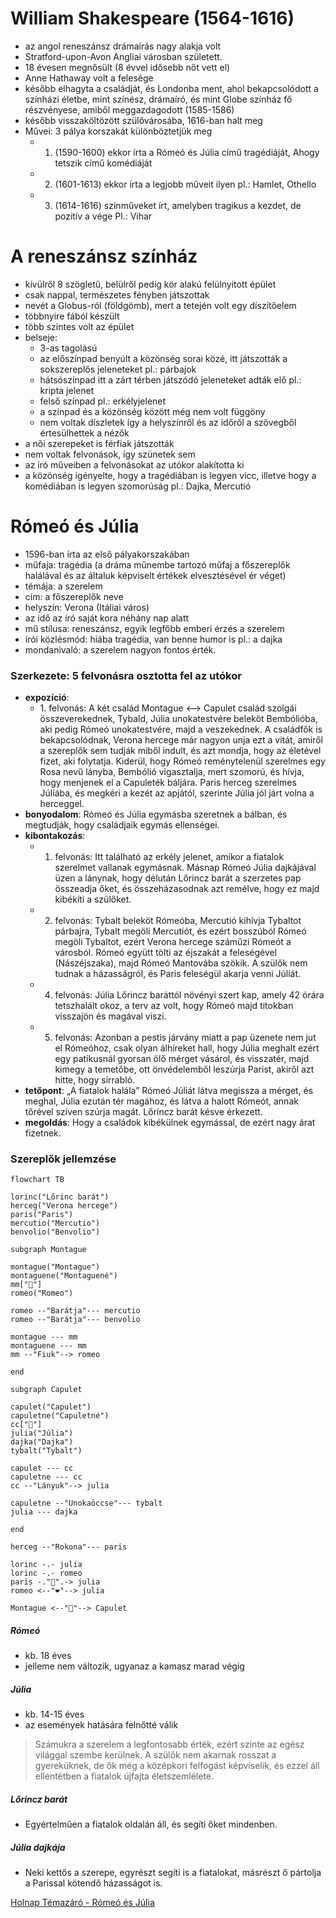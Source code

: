 # William Shakespeare (1564-1616)

- az angol reneszánsz drámaírás nagy alakja volt
- Stratford-upon-Avon Angliai városban született.
- 18 évesen megnősült (8 évvel idősebb nőt vett el)
- Anne Hathaway volt a felesége
- később elhagyta a családját, és Londonba ment, ahol bekapcsolódott a színházi életbe, mint színész, drámaíró, és mint Globe színház fő részvényese, amiből meggazdagodott (1585-1586) 
- később visszaköltözött szülővárosába, 1616-ban halt meg 
- Művei: 3 pálya korszakát különböztetjük meg 
	- 1. (1590-1600) ekkor írta a Rómeó és Júlia című tragédiáját, Ahogy tetszik című komédiáját
	- 2. (1601-1613) ekkor írta a legjobb műveit ilyen pl.: Hamlet, Othello
	- 3. (1614-1616) színműveket írt, amelyben tragikus a kezdet, de pozitív a vége Pl.: Vihar

# A reneszánsz színház

- kívülről 8 szögletű, belülről pedig kör alakú felülnyitott épület 
- csak nappal, természetes fényben játszottak
- nevét a Globus-ról (földgömb), mert a tetején volt egy díszítőelem
- többnyire fából készült
- több szintes volt az épület
- belseje: 
	- 3-as tagolású
	- az előszínpad benyúlt a közönség sorai közé, itt játszották a sokszereplős jeleneteket pl.: párbajok
	- hátsószínpad itt a zárt térben játszódó jeleneteket adták elő pl.: kripta jelenet
	- felső színpad pl.: erkélyjelenet
	- a színpad és a közönség között még nem volt függöny 
	- nem voltak díszletek így a helyszínről és az időről a szövegből értesülhettek a nézők
- a női szerepeket is férfiak játszották
- nem voltak felvonások, így szünetek sem
- az író műveiben a felvonásokat az utókor alakította ki
- a közönség igényelte, hogy a tragédiában is legyen vicc, illetve hogy a komédiában is legyen szomorúság pl.: Dajka, Mercutió

# Rómeó és Júlia

- 1596-ban írta az első pályakorszakában 
- műfaja: tragédia (a dráma műnembe tartozó műfaj a főszereplők halálával és az általuk képviselt értékek elvesztésével ér véget) 
- témája: a szerelem 
- cím: a főszereplők neve
- helyszín: Verona (Itáliai város)
- az idő az író saját kora néhány nap alatt
- mű stílusa: reneszánsz, egyik legfőbb emberi érzés a szerelem
- írói közlésmód: hiába tragédia, van benne humor is pl.: a dajka
- mondanivaló: a szerelem nagyon fontos érték.
### Szerkezete: 5 felvonásra osztotta fel az utókor 

- **expozíció**: 
	- 1\. felvonás: A két család Montague <—> Capulet család szolgái összeverekednek, Tybald, Júlia unokatestvére beleköt Bembólióba, aki pedig Rómeó unokatestvére, majd a veszekednek. A családfők is bekapcsolódnak, Verona hercege már nagyon unja ezt a vitát, amiről a szereplők sem tudják miből indult, és azt mondja, hogy az életével fizet, aki folytatja. Kiderül, hogy Rómeó reménytelenül szerelmes egy Rosa nevű lányba, Bembólió vigasztalja, mert szomorú, és hívja, hogy menjenek el a Capuleték báljára. Paris herceg szerelmes Júliába, és megkéri a kezét az apjától, szerinte Júlia jól járt volna a herceggel.
- **bonyodalom**: Rómeó és Júlia egymásba szeretnek a bálban, és megtudják, hogy családjaik egymás ellenségei.
- **kibontakozás**: 
	- 1. felvonás: Itt található az erkély jelenet, amikor a fiatalok szerelmet vallanak egymásnak. Másnap Rómeó Júlia dajkájával üzen a lánynak, hogy délután Lőrincz barát a szerzetes pap összeadja őket, és összeházasodnak azt remélve, hogy ez majd kibékíti a szülőket. 
	- 2. felvonás: Tybalt beleköt Rómeóba, Mercutió kihívja Tybaltot párbajra, Tybalt megöli Mercutiót, és ezért bosszúból Rómeó megöli Tybaltot, ezért Verona hercege száműzi Rómeót a városból. Rómeó együtt tölti az éjszakát a feleségével (Nászéjszaka), majd Rómeó Mantovába szökik. A szülők nem tudnak a házasságról, és Paris feleségül akarja venni Júliát. 
	- 4. felvonás: Júlia Lőrincz baráttól növényi szert kap, amely 42 órára tetszhalált okoz, a terv az volt, hogy Rómeó majd titokban visszajön és magával viszi. 
	- 5. felvonás: Azonban a pestis járvány miatt a pap üzenete nem jut el Rómeóhoz, csak olyan álhíreket hall, hogy Júlia meghalt ezért egy patikusnál gyorsan ölő mérget vásárol, és visszatér, majd kimegy a temetőbe, ott önvédelemből leszúrja Parist, akiről azt hitte, hogy sírrabló.
- **tetőpont**: „A fiatalok halála” Rómeó Júliát látva megissza a mérget, és meghal, Júlia ezután tér magához, és látva a halott Rómeót, annak tőrével szíven szúrja magát. Lőrincz barát késve érkezett.
- **megoldás**: Hogy a családok kibékülnek egymással, de ezért nagy árat fizetnek.

### Szereplők jellemzése

```mermaid
flowchart TB

lorinc("Lőrinc barát")
herceg("Verona hercege")
paris("Paris")
mercutio("Mercutio")
benvolio("Benvolio")

subgraph Montague

montague("Montague")
montaguene("Montaguené")
mm["💍"]
romeo("Romeo")

romeo --"Barátja"--- mercutio
romeo --"Barátja"--- benvolio

montague --- mm
montaguene --- mm
mm --"Fiuk"--> romeo

end

subgraph Capulet

capulet("Capulet")
capuletne("Capuletné")
cc["💍"]
julia("Júlia")
dajka("Dajka")
tybalt("Tybalt")

capulet --- cc
capuletne --- cc
cc --"Lányuk"--> julia

capuletne --"Unokaöccse"--- tybalt
julia --- dajka

end

herceg --"Rokona"--- paris

lorinc -.- julia
lorinc -.- romeo
paris -."💍".-> julia
romeo <--"❤"--> julia

Montague <--"🤬"--> Capulet

```

##### Rómeó

- kb. 18 éves
- jelleme nem változik, ugyanaz a kamasz marad végig

##### Júlia

- kb. 14-15 éves
- az események hatására felnőtté válik

> Számukra a szerelem a legfontosabb érték, ezért szinte az egész világgal szembe kerülnek. A szülők nem akarnak rosszat a gyereküknek, de ők még a középkori felfogást képviselik, és ezzel áll ellentétben a fiatalok újfajta életszemlélete.

##### Lőrincz barát

- Egyértelműen a fiatalok oldalán áll, és segíti őket mindenben.

##### Júlia dajkája

- Neki kettős a szerepe, egyrészt segíti is a fiatalokat, másrészt ő pártolja a Parissal kötendő házasságot is.

[Holnap Témazáró - Rómeó és Júlia](https://www.youtube.com/watch?v=k5m7dGLF3z8)
